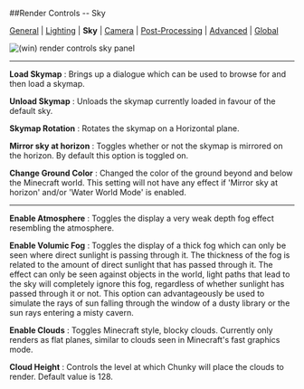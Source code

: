 ##Render Controls -- Sky  
 
[General][0] | [Lighting][1] | **Sky** | [Camera][3] | [Post-Processing][4] | [Advanced][5] | [Global][6]  

[0]:render_controls/general.html
[1]:render_controls/lighting.html
[2]:render_controls/sky.html
[3]:render_controls/camera.html
[4]:render_controls/post-processing.html
[5]:render_controls/advanced.html
[6]:render_controls/global.html

![(win) render controls sky panel](render_controls_sky.png)  
 
----  

**Load Skymap**
:   Brings up a dialogue which can be used to browse for and then load a skymap.  

**Unload Skymap**
:   Unloads the skymap currently loaded in favour of the default sky.  

**Skymap Rotation**
:   Rotates the skymap on a Horizontal plane.

**Mirror sky at horizon**
:   Toggles whether or not the skymap is mirrored on the horizon. By default this option is toggled on.  

**Change Ground Color**
:   Changed the color of the ground beyond and below the Minecraft world. This setting will not have any effect if 'Mirror sky at horizon' and/or 'Water World Mode' is enabled.  

----  

**Enable Atmosphere**
:   Toggles the display a very weak depth fog effect resembling the atmosphere.  

**Enable Volumic Fog**
:   Toggles the display of a thick fog which can only be seen where direct sunlight is passing through it. The thickness of the fog is related to the amount of direct sunlight that has passed through it. The effect can only be seen against objects in the world, light paths that lead to the sky will completely ignore this fog, regardless of whether sunlight has passed through it or not. This option can advantageously be used to simulate the rays of sun falling through the window of a dusty library or the sun rays entering a misty cavern.  

**Enable Clouds**
:   Toggles Minecraft style, blocky clouds. Currently only renders as flat planes, similar to clouds seen in Minecraft's fast graphics mode.  

**Cloud Height**
:   Controls the level at which Chunky will place the clouds to render. Default value is 128.  